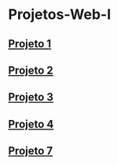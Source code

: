 # Projetos-Web-I

## [Projeto 1](https://jotinha085.github.io/Projeto1-Web-I/)
## [Projeto 2](https://jotinha085.github.io/Projeto2-Web-I/)
## [Projeto 3](https://jotinha085.github.io/Projeto3-Web-I/)
## [Projeto 4](https://jotinha085.github.io/Projeto4-Web-I/)
## [Projeto 7](https://jotinha085.github.io/Projeto7-Web-I/) 

